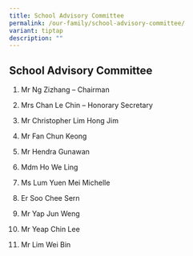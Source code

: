```yaml
---
title: School Advisory Committee
permalink: /our-family/school-advisory-committee/
variant: tiptap
description: ""
---
```

<h2><strong>School Advisory Committee</strong></h2>
<ol data-tight="true" class="tight">
<li>
<p>Mr Ng Zizhang – Chairman</p>
</li>
<li>
<p>Mrs Chan Le Chin – Honorary Secretary</p>
</li>
<li>
<p>Mr Christopher Lim Hong Jim</p>
</li>
<li>
<p>Mr Fan Chun Keong</p>
</li>
<li>
<p>Mr Hendra Gunawan</p>
</li>
<li>
<p>Mdm Ho We Ling</p>
</li>
<li>
<p>Ms Lum Yuen Mei Michelle</p>
</li>
<li>
<p>Er Soo Chee Sern</p>
</li>
<li>
<p>Mr Yap Jun Weng</p>
</li>
<li>
<p>Mr Yeap Chin Lee</p>
</li>
<li>
<p>Mr Lim Wei Bin</p>
<p></p>
</li>
</ol>
<p></p>